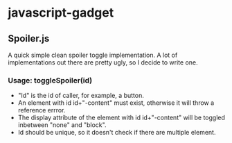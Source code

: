 # javascript-gadget

## Spoiler.js

A quick simple clean spoiler toggle implementation. A lot of implementations out there are pretty ugly, so I decide to write one.

### Usage: toggleSpoiler(id)

* "Id" is the id of caller, for example, a button.
* An element with id id+"-content" must exist, otherwise it will throw a reference errror.
* The display attribute of the element with id id+"-content" will be toggled inbetween "none" and "block".
* Id should be unique, so it doesn't check if there are multiple element.

